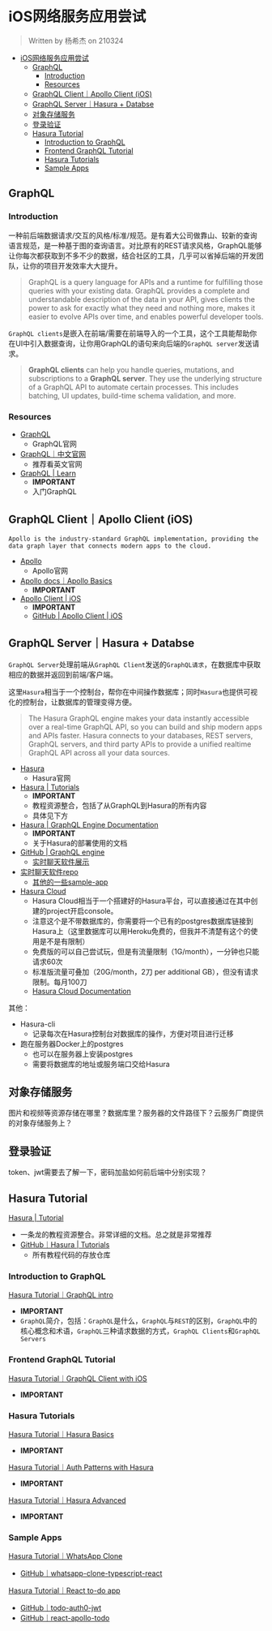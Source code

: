 # iOS网络服务应用尝试

> Written by 杨希杰 on 210324

- [iOS网络服务应用尝试](#ios网络服务应用尝试)
  - [GraphQL](#graphql)
    - [Introduction](#introduction)
    - [Resources](#resources)
  - [GraphQL Client｜Apollo Client (iOS)](#graphql-clientapollo-client-ios)
  - [GraphQL Server｜Hasura + Databse](#graphql-serverhasura--databse)
  - [对象存储服务](#对象存储服务)
  - [登录验证](#登录验证)
  - [Hasura Tutorial](#hasura-tutorial)
    - [Introduction to GraphQL](#introduction-to-graphql)
    - [Frontend GraphQL Tutorial](#frontend-graphql-tutorial)
    - [Hasura Tutorials](#hasura-tutorials)
    - [Sample Apps](#sample-apps)

## GraphQL

### Introduction

一种前后端数据请求/交互的风格/标准/规范。是有着大公司做靠山、较新的查询语言规范，是一种基于图的查询语言。对比原有的REST请求风格，GraphQL能够让你每次都获取到不多不少的数据，结合社区的工具，几乎可以省掉后端的开发团队，让你的项目开发效率大大提升。

> GraphQL is a query language for APIs and a runtime for fulfilling those queries with your existing data. GraphQL provides a complete and understandable description of the data in your API, gives clients the power to ask for exactly what they need and nothing more, makes it easier to evolve APIs over time, and enables powerful developer tools.

`GraphQL clients`是嵌入在前端/需要在前端导入的一个工具，这个工具能帮助你在UI中引入数据查询，让你用GraphQL的语句来向后端的`GraphQL server`发送请求。

> **GraphQL clients** can help you handle queries, mutations, and subscriptions to a **GraphQL server**. They use the underlying structure of a GraphQL API to automate certain processes. This includes batching, UI updates, build-time schema validation, and more.

### Resources

* [GraphQL](https://graphql.org)
  * GraphQL官网
* [GraphQL｜中文官网](https://graphql.cn)
  * 推荐看英文官网
* [GraphQL | Learn](https://graphql.org/learn/)
  * **IMPORTANT**
  * 入门GraphQL

## GraphQL Client｜Apollo Client (iOS)

```
Apollo is the industry-standard GraphQL implementation, providing the data graph layer that connects modern apps to the cloud.
```

* [Apollo](https://www.apollographql.com)
  * Apollo官网
* [Apollo docs｜Apollo Basics](https://www.apollographql.com/docs/)
  * **IMPORTANT**
* [Apollo Client | iOS](https://www.apollographql.com/docs/ios/)
  * **IMPORTANT**
  * [GitHub | Apollo Client | iOS](https://github.com/apollographql/apollo-ios)

## GraphQL Server｜Hasura + Databse

`GraphQL Server`处理前端从`GraphQL Client`发送的`GraphQL请求`，在数据库中获取相应的数据并返回到前端/客户端。

这里`Hasura`相当于一个控制台，帮你在中间操作数据库；同时`Hasura`也提供可视化的控制台，让数据库的管理变得方便。

> The Hasura GraphQL engine makes your data instantly accessible over a real-time GraphQL API, so you can build and ship modern apps and APIs faster. Hasura connects to your databases, REST servers, GraphQL servers, and third party APIs to provide a unified realtime GraphQL API across all your data sources.

* [Hasura](https://hasura.io)
  * Hasura官网
* [Hasura | Tutorials](https://hasura.io/learn/)
  * **IMPORTANT**
  * 教程资源整合，包括了从GraphQL到Hasura的所有内容
  * 具体见下方
* [Hasura | GraphQL Engine Documentation](https://hasura.io/docs/latest/graphql/core/index.html)
  * **IMPORTANT**
  * 关于Hasura的部署使用的文档
* [GitHub | GraphQL engine](https://github.com/hasura/graphql-engine/)
  * [实时聊天软件展示](https://realtime-chat.demo.hasura.app/)
* [实时聊天软件repo](https://github.com/hasura/graphql-engine/tree/master/community/sample-apps/realtime-chat)
  * [其他的一些sample-app](https://github.com/hasura/graphql-engine/tree/master/community/sample-apps)
* [Hasura Cloud](https://cloud.hasura.io)
  * Hasura Cloud相当于一个搭建好的Hasura平台，可以直接通过在其中创建的project开启console。
  * 注意这个是不带数据库的，你需要将一个已有的postgres数据库链接到Hasura上（这里数据库可以用Heroku免费的，但我并不清楚有这个的使用是不是有限制）
  * 免费版的可以自己尝试玩，但是有流量限制（1G/month），一分钟也只能请求60次
  * 标准版流量可叠加（20G/month，2刀 per additional GB），但没有请求限制。每月100刀
  * [Hasura Cloud Documentation](https://hasura.io/docs/latest/graphql/cloud/index.html)

其他：

* Hasura-cli
    * 记录每次在Hasura控制台对数据库的操作，方便对项目进行迁移
* 跑在服务器Docker上的postgres
    * 也可以在服务器上安装postgres
    * 需要将数据库的地址或服务端口交给Hasura

## 对象存储服务

图片和视频等资源存储在哪里？数据库里？服务器的文件路径下？云服务厂商提供的对象存储服务上？

## 登录验证

token、jwt需要去了解一下，密码加盐如何前后端中分别实现？

## Hasura Tutorial

[Hasura | Tutorial](https://hasura.io/learn/)

* 一条龙的教程资源整合。非常详细的文档。总之就是非常推荐
* [GitHub｜Hasura | Tutorials](https://github.com/hasura/learn-graphql)
    * 所有教程代码的存放仓库

### Introduction to GraphQL

[Hasura Tutorial｜GraphQL intro](https://hasura.io/learn/graphql/intro-graphql/introduction/)

* **IMPORTANT**
* `GraphQL`简介，包括：`GraphQL`是什么，`GraphQL`与`REST`的区别，`GraphQL`中的核心概念和术语，`GraphQL`三种请求数据的方式，`GraphQL Clients`和`GraphQL Servers`

### Frontend GraphQL Tutorial

[Hasura Tutorial｜GraphQL Client with iOS](https://hasura.io/learn/graphql/ios/introduction/)

* **IMPORTANT**

### Hasura Tutorials

[Hasura Tutorial｜Hasura Basics](https://hasura.io/learn/graphql/hasura/introduction/)

* **IMPORTANT**

[Hasura Tutorial｜Auth Patterns with Hasura](https://hasura.io/learn/graphql/hasura-auth-slack/introduction/)

* **IMPORTANT**

[Hasura Tutorial｜Hasura Advanced]()

* **IMPORTANT**

### Sample Apps

[Hasura Tutorial｜WhatsApp Clone](https://whatsapp-clone.demo.hasura.app/sign-in)

* [GitHub｜whatsapp-clone-typescript-react](https://github.com/hasura/graphql-engine/tree/master/community/sample-apps/whatsapp-clone-typescript-react)

[Hasura Tutorial｜React to-do app](https://react-apollo-todo.demo.hasura.app)

* [GitHub｜todo-auth0-jwt](https://github.com/hasura/graphql-engine/tree/master/community/sample-apps/todo-auth0-jwt)
* [GitHub｜react-apollo-todo](https://github.com/hasura/graphql-engine/tree/master/community/sample-apps/react-apollo-todo)
